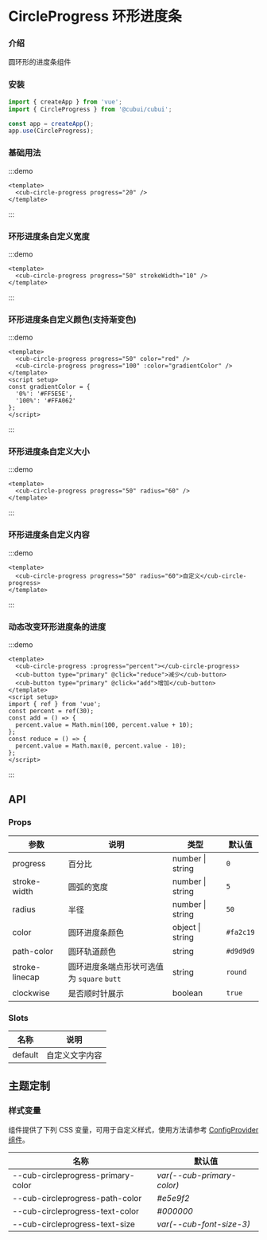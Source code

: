 # CircleProgress 环形进度条

### 介绍

圆环形的进度条组件

### 安装

```js
import { createApp } from 'vue';
import { CircleProgress } from '@cubui/cubui';

const app = createApp();
app.use(CircleProgress);
```

### 基础用法

:::demo

```vue
<template>
  <cub-circle-progress progress="20" />
</template>
```

:::

### 环形进度条自定义宽度

:::demo

```vue
<template>
  <cub-circle-progress progress="50" strokeWidth="10" />
</template>
```

:::

### 环形进度条自定义颜色(支持渐变色)

:::demo

```vue
<template>
  <cub-circle-progress progress="50" color="red" />
  <cub-circle-progress progress="100" :color="gradientColor" />
</template>
<script setup>
const gradientColor = {
  '0%': '#FF5E5E',
  '100%': '#FFA062'
};
</script>
```

:::

### 环形进度条自定义大小

:::demo

```vue
<template>
  <cub-circle-progress progress="50" radius="60" />
</template>
```

:::

### 环形进度条自定义内容

:::demo

```vue
<template>
  <cub-circle-progress progress="50" radius="60">自定义</cub-circle-progress>
</template>
```

:::

### 动态改变环形进度条的进度

:::demo

```vue
<template>
  <cub-circle-progress :progress="percent"></cub-circle-progress>
  <cub-button type="primary" @click="reduce">减少</cub-button>
  <cub-button type="primary" @click="add">增加</cub-button>
</template>
<script setup>
import { ref } from 'vue';
const percent = ref(30);
const add = () => {
  percent.value = Math.min(100, percent.value + 10);
};
const reduce = () => {
  percent.value = Math.max(0, percent.value - 10);
};
</script>
```

:::

## API

### Props

| 参数           | 说明                                       | 类型             | 默认值    |
| -------------- | ------------------------------------------ | ---------------- | --------- |
| progress       | 百分比                                     | number \| string | `0`       |
| stroke-width   | 圆弧的宽度                                 | number \| string | `5`       |
| radius         | 半径                                       | number \| string | `50`      |
| color          | 圆环进度条颜色                             | object \| string | `#fa2c19` |
| path-color     | 圆环轨道颜色                               | string           | `#d9d9d9` |
| stroke-linecap | 圆环进度条端点形状可选值为 `square` `butt` | string           | `round`   |
| clockwise      | 是否顺时针展示                             | boolean          | `true`    |

### Slots

| 名称    | 说明           |
| ------- | -------------- |
| default | 自定义文字内容 |

## 主题定制

### 样式变量

组件提供了下列 CSS 变量，可用于自定义样式，使用方法请参考 [ConfigProvider 组件](#/zh-CN/component/configprovider)。

| 名称                               | 默认值                     |
| ---------------------------------- | -------------------------- |
| --cub-circleprogress-primary-color | _var(--cub-primary-color)_ |
| --cub-circleprogress-path-color    | _#e5e9f2_                  |
| --cub-circleprogress-text-color    | _#000000_                  |
| --cub-circleprogress-text-size     | _var(--cub-font-size-3)_   |
